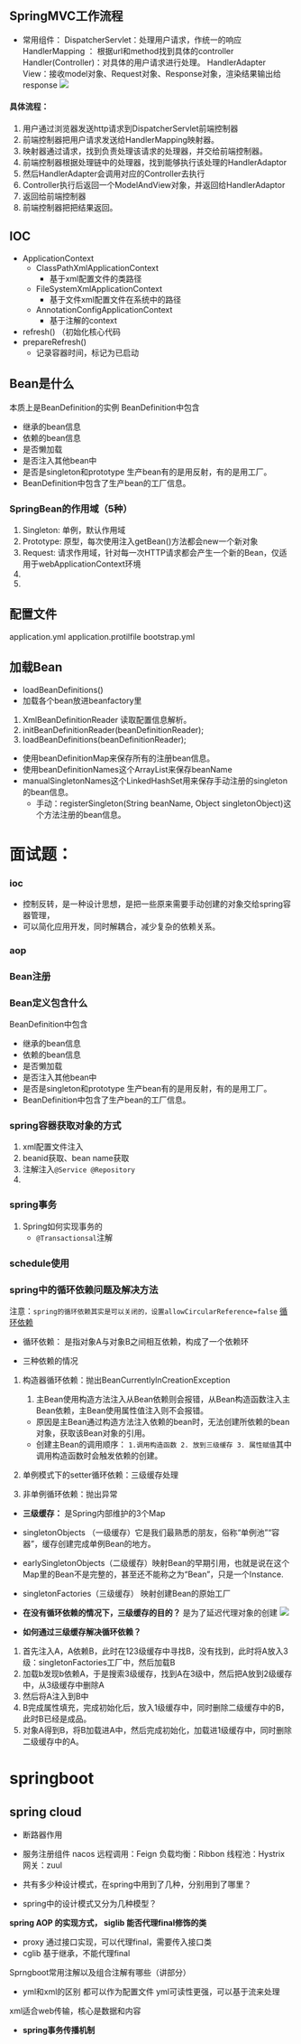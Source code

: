 ## SpringMVC工作流程

- 常用组件：
  DispatcherServlet：处理用户请求，作统一的响应
  HandlerMapping ： 根据url和method找到具体的controller
  Handler(Controller)：对具体的用户请求进行处理。
  HandlerAdapter
  View：接收model对象、Request对象、Response对象，渲染结果输出给response
  ![](https://alcor-1306883605.cos.ap-shanghai.myqcloud.com/my/DzW9S9-20230218204558673.png)

#### 具体流程：

1. 用户通过浏览器发送http请求到DispatcherServlet前端控制器
2. 前端控制器把用户请求发送给HandlerMapping映射器。
3. 映射器通过请求，找到负责处理该请求的处理器，并交给前端控制器。
4. 前端控制器根据处理链中的处理器，找到能够执行该处理的HandlerAdaptor
5. 然后HandlerAdapter会调用对应的Controller去执行
6. Controller执行后返回一个ModelAndView对象，并返回给HandlerAdaptor
7. 返回给前端控制器
8. 前端控制器把把结果返回。

## IOC

- ApplicationContext
  - ClassPathXmlApplicationContext
    - 基于xml配置文件的类路径
  - FileSystemXmlApplicationContext
    - 基于文件xml配置文件在系统中的路径
  - AnnotationConfigApplicationContext
    - 基于注解的context
- refresh() （初始化核心代码
- prepareRefresh()
  - 记录容器时间，标记为已启动

## Bean是什么

本质上是BeanDefinition的实例
BeanDefinition中包含

- 继承的bean信息
- 依赖的bean信息
- 是否懒加载
- 是否注入其他bean中
- 是否是singleton和prototype
  生产bean有的是用反射，有的是用工厂。
- BeanDefinition中包含了生产bean的工厂信息。

### SpringBean的作用域（5种）

1. Singleton: 单例，默认作用域
2. Prototype: 原型，每次使用注入getBean()方法都会new一个新对象
3. Request: 请求作用域，针对每一次HTTP请求都会产生一个新的Bean，仅适用于webApplicationContext环境
4. 
5. 



## 配置文件

application.yml
application.protilfile
bootstrap.yml

## 加载Bean

- loadBeanDefinitions()
- 加载各个bean放进beanfactory里

1. XmlBeanDefinitionReader 读取配置信息解析。
2. initBeanDefinitionReader(beanDefinitionReader);
3. loadBeanDefinitions(beanDefinitionReader);

- 使用beanDefinitionMap来保存所有的注册bean信息。
- 使用beanDefinitionNames这个ArrayList来保存beanName
- manualSingletonNames这个LinkedHashSet用来保存手动注册的singleton 的bean信息。
  - 手动：registerSingleton(String beanName, Object singletonObject)这个方法注册的bean信息。



# 面试题：

### ioc

- 控制反转，是一种设计思想，是把一些原来需要手动创建的对象交给spring容器管理，
- 可以简化应用开发，同时解耦合，减少复杂的依赖关系。

### aop

### Bean注册

### Bean定义包含什么

BeanDefinition中包含

- 继承的bean信息
- 依赖的bean信息
- 是否懒加载
- 是否注入其他bean中
- 是否是singleton和prototype
  生产bean有的是用反射，有的是用工厂。
- BeanDefinition中包含了生产bean的工厂信息。


### spring容器获取对象的方式

1. xml配置文件注入
2. beanid获取、bean name获取
3. 注解注入`@Service @Repository`
4. 

### spring事务

1. Spring如何实现事务的
   - `@Transactionsal`注解

### schedule使用

### spring中的循环依赖问题及解决方法

注意：`spring的循环依赖其实是可以关闭的，设置allowCircularReference=false`
[循环依赖](https://ximeneschen.blog.csdn.net/article/details/113246104?spm=1001.2101.3001.6661.1&utm_medium=distribute.pc_relevant_t0.none-task-blog-2%7Edefault%7ECTRLIST%7Edefault-1-113246104-blog-122805502.pc_relevant_multi_platform_whitelistv3&depth_1-utm_source=distribute.pc_relevant_t0.none-task-blog-2%7Edefault%7ECTRLIST%7Edefault-1-113246104-blog-122805502.pc_relevant_multi_platform_whitelistv3&utm_relevant_index=1)

- 循环依赖：
  是指对象A与对象B之间相互依赖，构成了一个依赖环

- 三种依赖的情况

1. 构造器循环依赖：抛出BeanCurrentlylnCreationException

   1. 主Bean使用构造方法注入从Bean依赖则会报错，从Bean构造函数注入主Bean依赖，主Bean使用属性值注入则不会报错。

   - 原因是主Bean通过构造方法注入依赖的bean时，无法创建所依赖的bean对象，获取该Bean对象的引用。
   - 创建主Bean的调用顺序：
     `1.调用构造函数 2. 放到三级缓存 3. 属性赋值`其中调用构造函数时会触发依赖的创建。

2. 单例模式下的setter循环依赖：三级缓存处理

3. 非单例循环依赖：抛出异常

- **三级缓存：**
  是Spring内部维护的3个Map
- singletonObjects （一级缓存）它是我们最熟悉的朋友，俗称“单例池”“容器”，缓存创建完成单例Bean的地方。
- earlySingletonObjects（二级缓存）映射Bean的早期引用，也就是说在这个Map里的Bean不是完整的，甚至还不能称之为“Bean”，只是一个Instance.
- singletonFactories（三级缓存） 映射创建Bean的原始工厂

- **在没有循环依赖的情况下，三级缓存的目的？**
  是为了延迟代理对象的创建
  ![](https://alcor-1306883605.cos.ap-shanghai.myqcloud.com/my/VqpRvh-20230218204558807.jpg)

- **如何通过三级缓存解决循环依赖？**

1. 首先注入A，A依赖B，此时在123级缓存中寻找B，没有找到，此时将A放入3级：singletonFactories工厂中，然后加载B
2. 加载b发现b依赖A，于是搜索3级缓存，找到A在3级中，然后把A放到2级缓存中，从3级缓存中删除A
3. 然后将A注入到B中
4. B完成属性填充，完成初始化后，放入1级缓存中，同时删除二级缓存中的B，此时B已经是成品。
5. 对象A得到B，将B加载进A中，然后完成初始化，加载进1级缓存中，同时删除二级缓存中的A。

# springboot

## spring cloud

- 断路器作用

- 服务注册组件
  nacos
  远程调用：Feign
  负载均衡：Ribbon
  线程池：Hystrix
  网关：zuul


- 共有多少种设计模式，在spring中用到了几种，分别用到了哪里？

- spring中的设计模式又分为几种模型？


**spring AOP 的实现方式， siglib 能否代理final修饰的类**

- proxy 通过接口实现，可以代理final，需要传入接口类
- cglib 基于继承，不能代理final


Sprngboot常用注解以及组合注解有哪些（讲部分）


- yml和xml的区别
  都可以作为配置文件
  yml可读性更强，可以基于流来处理

xml适合web传输，核心是数据和内容

- **spring事务传播机制**

